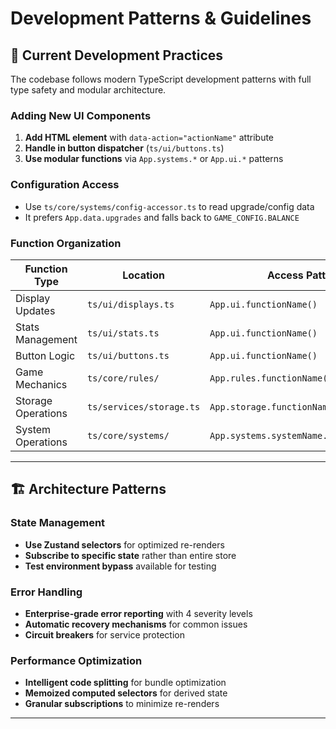 # Development Patterns & Guidelines

## 🎯 Current Development Practices

The codebase follows modern TypeScript development patterns with full type safety and modular architecture.

### Adding New UI Components

1. **Add HTML element** with `data-action="actionName"` attribute
2. **Handle in button dispatcher** (`ts/ui/buttons.ts`)
3. **Use modular functions** via `App.systems.*` or `App.ui.*` patterns

### Configuration Access

- Use `ts/core/systems/config-accessor.ts` to read upgrade/config data
- It prefers `App.data.upgrades` and falls back to `GAME_CONFIG.BALANCE`

### Function Organization

| Function Type | Location | Access Pattern |
|---------------|----------|----------------|
| Display Updates | `ts/ui/displays.ts` | `App.ui.functionName()` |
| Stats Management | `ts/ui/stats.ts` | `App.ui.functionName()` |
| Button Logic | `ts/ui/buttons.ts` | `App.ui.functionName()` |
| Game Mechanics | `ts/core/rules/` | `App.rules.functionName()` |
| Storage Operations | `ts/services/storage.ts` | `App.storage.functionName()` |
| System Operations | `ts/core/systems/` | `App.systems.systemName.functionName()` |

---

## 🏗️ Architecture Patterns

### State Management
- **Use Zustand selectors** for optimized re-renders
- **Subscribe to specific state** rather than entire store
- **Test environment bypass** available for testing

### Error Handling
- **Enterprise-grade error reporting** with 4 severity levels
- **Automatic recovery mechanisms** for common issues
- **Circuit breakers** for service protection

### Performance Optimization
- **Intelligent code splitting** for bundle optimization
- **Memoized computed selectors** for derived state
- **Granular subscriptions** to minimize re-renders

---